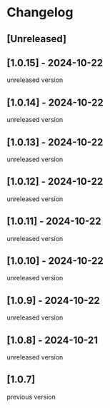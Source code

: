 # Changelog

## [Unreleased]

## [1.0.15] - 2024-10-22

unreleased version

## [1.0.14] - 2024-10-22

unreleased version

## [1.0.13] - 2024-10-22

unreleased version

## [1.0.12] - 2024-10-22

unreleased version

## [1.0.11] - 2024-10-22

unreleased version

## [1.0.10] - 2024-10-22

unreleased version

## [1.0.9] - 2024-10-22

unreleased version

## [1.0.8] - 2024-10-21

unreleased version

## [1.0.7]

previous version
